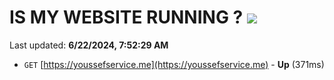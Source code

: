 # IS MY WEBSITE RUNNING ? [![](https://img.shields.io/static/v1?label=Sponsor&message=%E2%9D%A4&logo=GitHub&color=%23fe8e86)](https://github.com/sponsors/Youssef-Lehmam)

Last updated: **6/22/2024, 7:52:29 AM**

- `GET` [https://youssefservice.me](https://youssefservice.me) - **Up** (371ms)
